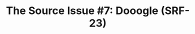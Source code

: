 ---
ee_id: '4214'
site: '1'
type: '2'
url: 2013-140-the-source-issue-7-dooogle
title: 'The Source Issue #7: Dooogle (SRF-23)'
year: '2015'
display_year: '2015'
medium: Zine
dims: ''
pitch: Source code for my 2004 web “masterpiece” :/ Dooogle printed with archival
  inks and paper, ...........
ps: ''
live_url: ''
related: "[17] [2004-006-dooogle] 2004-006 Dooogle"
youtube: ''
related_code: https://github.com/coryarcangel/Dooogle
imgs: source-doogle-2013-140-detail-database-01-ih.jpg
subheading: ''
download: the-source-dooogle-2013-140-digital-master-ih.pdf
add_credit: ''
commission: Creative Capital
layout: things-i-made
---